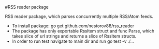 #RSS reader package

RSS reader package, which parses concurrently multiple RSS/Atom feeds.

- To install package: go get github.com/nestorov88/rss_reader
- The package has only exportable RssItem struct and func Parse, which takes slice of url strings and returns a slice of RssItem structs.
- In order to run test navigate to main dir and run go test -v ./...

